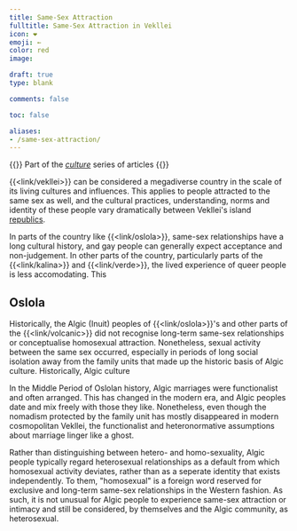 ```yaml
---
title: Same-Sex Attraction
fulltitle: Same-Sex Attraction in Vekllei
icon: ❤️
emoji: ←
color: red
image:

draft: true
type: blank

comments: false

toc: false

aliases:
- /same-sex-attraction/
---
```

{{<note series>}}
 Part of the *[culture](/culture/)* series of articles
{{</note>}}

{{<link/vekllei>}} can be considered a megadiverse country in the scale of its living cultures and influences. This applies to people attracted to the same sex as well, and the cultural practices, understanding, norms and identity of these people vary dramatically between Vekllei's island [republics](/republics/).

In parts of the country like {{<link/oslola>}}, same-sex relationships have a long cultural history, and gay people can generally expect acceptance and non-judgement. In other parts of the country, particularly parts of the {{<link/kalina>}} and {{<link/verde>}}, the lived experience of queer people is less accomodating. This

## Oslola

Historically, the Algic (Inuit) peoples of {{<link/oslola>}}'s and other parts of the {{<link/volcanic>}} did not recognise long-term same-sex relationships or conceptualise homosexual attraction. Nonetheless, sexual activity between the same sex occurred, especially in periods of long social isolation away from the family units that made up the historic basis of Algic culture. Historically, Algic culture

In the Middle Period of Oslolan history, Algic marriages were functionalist and often arranged. This has changed in the modern era, and Algic peoples date and mix freely with those they like. Nonetheless, even though the nomadism protected by the family unit has mostly disappeared in modern cosmopolitan Vekllei, the functionalist and heteronormative assumptions about marriage linger like a ghost.

Rather than distinguishing between hetero- and homo-sexuality, Algic people typically regard heterosexual relationships as a default from which homosexual activity deviates, rather than as a seperate identity that exists independently. To them, "homosexual" is a foreign word reserved for exclusive and long-term same-sex relationships in the Western fashion. As such, it is not unusual for Algic people to experience same-sex attraction or intimacy and still be considered, by themselves and the Algic community, as heterosexual.

